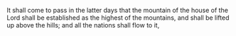 It shall come to pass in the latter days that the mountain of the house of the Lord shall be established as the highest of the mountains, and shall be lifted up above the hills; and all the nations shall flow to it,
